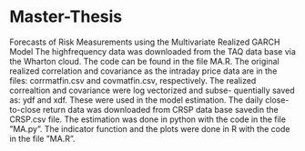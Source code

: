 # Master-Thesis
Forecasts of Risk Measurements using the Multivariate Realized GARCH Model
The highfrequency data was downloaded from the TAQ data base via the Wharton cloud. The code can be found in the file MA.R.
The original realized correlation and covariance as the intraday price data are in the files: corrmatfin.csv and covmatfin.csv, respectively. 
The realized correaltion and covariance were log vectorized and subse- quentially saved as: ydf and xdf. These were used in the model estimation.
The daily close-to-close return data was downloaded from CRSP data base savedin the CRSP.csv file. 
The estimation was done in python with the code in the file ”MA.py”.
The indicator function and the plots were done in R with the code in the file ”MA.R”.
